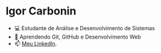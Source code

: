 # Igor Carbonin
- 💻 Estudante de Análise e Desenvolvimento de Sistemas
- 🚀 Aprendendo Git, GitHub e Desenvolvimento Web
- 📫 [Meu LinkedIn](https://github.com/igorcarbonin).
